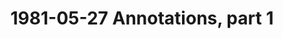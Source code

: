 ---
layout: manifest
title: 1981-05-27 Annotations, part 1
manifest_name: 1981-05-27-annotations-part-1

---